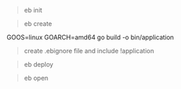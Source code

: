 >eb init

> eb create
 
GOOS=linux GOARCH=amd64  go build -o bin/application

> create .ebignore file and include !application
 
> eb deploy
 
> eb open

